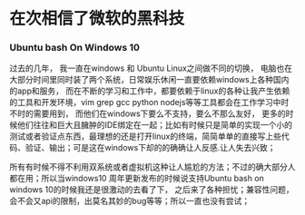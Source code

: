 # 在次相信了微软的黑科技

### Ubuntu bash On Windows 10

过去的几年， 我一直在windows 和 Ubuntu Linux之间做不同的切换， 电脑也在大部分时间里同时装了两个系统，日常娱乐休闲一直要依赖windows上各种国内的app和服务， 而在不断的学习和工作中，都要依赖于linux的各种让我产生依赖的工具和开发环境，vim grep gcc python nodejs等等工具都会在工作学习中时不时的需要用到， 而他们在windows下要么不支持，要么不那么友好， 更多的时候他们往往和巨大且臃肿的IDE绑定在一起；比如有时候只是简单的实现一个小的测试或者验证点东西，最理想的还是打开linux的终端，简简单单的直接写上些代码、验证、输出；可是这在windows下却的的确确让人反感.让人失去兴致；

所有有时候不得不利用双系统或者虚拟机这种让人尴尬的方法；不过的确大部分人都在用；所以当windows10 周年更新发布的时候说支持Ubuntu bash on windows 10的时候我还是很激动的去看了下， 之后来了各种担忧；兼容性问题，会不会又api的限制，出莫名其妙的bug等等；所以一直也没有尝试；